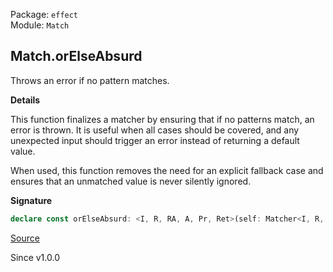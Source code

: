 Package: `effect`<br />
Module: `Match`<br />

## Match.orElseAbsurd

Throws an error if no pattern matches.

**Details**

This function finalizes a matcher by ensuring that if no patterns match, an
error is thrown. It is useful when all cases should be covered, and any
unexpected input should trigger an error instead of returning a default
value.

When used, this function removes the need for an explicit fallback case and
ensures that an unmatched value is never silently ignored.

**Signature**

```ts
declare const orElseAbsurd: <I, R, RA, A, Pr, Ret>(self: Matcher<I, R, RA, A, Pr, Ret>) => [Pr] extends [never] ? (input: I) => Unify<A> : Unify<A>
```

[Source](https://github.com/Effect-TS/effect/tree/main/packages/effect/src/Match.ts#L1114)

Since v1.0.0